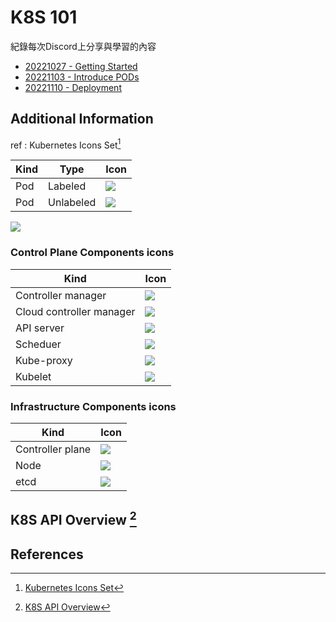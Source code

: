 # K8S 101

紀錄每次Discord上分享與學習的內容

- [20221027 - Getting Started](20221027_GettingStarted/README.md)
- [20221103 - Introduce PODs](20221103_Pods/README.md)
- [20221110 - Deployment](20221110_Deployment/README.md)

## Additional Information
ref : Kubernetes Icons Set[^1]

| Kind  | Type       | Icon                             |
|-------|------------|----------------------------------|
|  Pod  | Labeled    | ![](https://github.com/kubernetes/community/raw/master/icons/png/resources/labeled/pod-128.png)       |
|  Pod  | Unlabeled  | ![](https://github.com/kubernetes/community/blob/master/icons/png/resources/unlabeled/pod-128.png?raw=true)     |

![](https://d33wubrfki0l68.cloudfront.net/2475489eaf20163ec0f54ddc1d92aa8d4c87c96b/e7c81/images/docs/components-of-kubernetes.svg)
### Control Plane Components icons

| Kind  |  Icon                             |
|-------|----------------------------------|
|  Controller manager  | ![](https://github.com/kubernetes/community/blob/master/icons/png/control_plane_components/labeled/c-m-128.png?raw=true)       |
|  Cloud controller manager  | ![](https://github.com/kubernetes/community/blob/master/icons/png/control_plane_components/labeled/c-c-m-128.png?raw=true)       |
|  API server  | ![](https://github.com/kubernetes/community/blob/master/icons/png/control_plane_components/labeled/api-128.png?raw=true)       |
|  Scheduer  | ![](https://github.com/kubernetes/community/blob/master/icons/png/control_plane_components/labeled/sched-128.png?raw=true)       |
|  Kube-proxy  | ![](https://github.com/kubernetes/community/blob/master/icons/png/control_plane_components/labeled/k-proxy-128.png?raw=true)       |
|  Kubelet  | ![](https://github.com/kubernetes/community/blob/master/icons/png/control_plane_components/labeled/kubelet-128.png?raw=true)       |


### Infrastructure Components icons
| Kind  |  Icon                             |
|-------|----------------------------------|
|  Controller plane  | ![](https://github.com/kubernetes/community/blob/master/icons/png/infrastructure_components/labeled/control-plane-128.png?raw=true)       |
|  Node  | ![](https://github.com/kubernetes/community/blob/master/icons/png/infrastructure_components/labeled/node-128.png?raw=true)       |
|  etcd  | ![](https://github.com/kubernetes/community/blob/master/icons/png/infrastructure_components/labeled/etcd-128.png?raw=true)       |

## K8S API Overview [^2]


## References
[^1]: [Kubernetes Icons Set](https://github.com/kubernetes/community/tree/master/icons)
[^2]: [K8S API Overview](https://kubernetes.io/docs/reference/generated/kubernetes-api/v1.25/#-strong-api-overview-strong-)